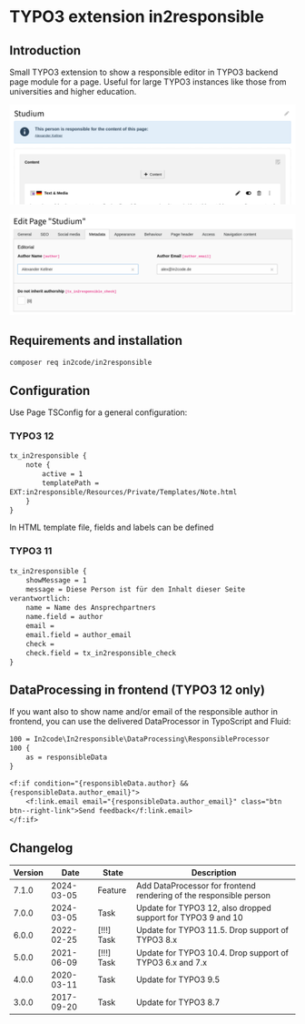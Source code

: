 # TYPO3 extension in2responsible

## Introduction

Small TYPO3 extension to show a responsible editor in TYPO3 backend page module for a page. Useful for large TYPO3
instances like those from universities and higher education.

![Page module](Documentation/Images/screenshot_backend_pagemodule.png)

![Page settings](Documentation/Images/screenshot_backend_pagesettings.png)


## Requirements and installation

```
composer req in2code/in2responsible
```


## Configuration

Use Page TSConfig for a general configuration:

### TYPO3 12

```
tx_in2responsible {
	note {
		active = 1
		templatePath = EXT:in2responsible/Resources/Private/Templates/Note.html
	}
}
```

In HTML template file, fields and labels can be defined

### TYPO3 11

```
tx_in2responsible {
	showMessage = 1
	message = Diese Person ist für den Inhalt dieser Seite verantwortlich:
	name = Name des Ansprechpartners
	name.field = author
	email =
	email.field = author_email
	check =
	check.field = tx_in2responsible_check
}
```


## DataProcessing in frontend (TYPO3 12 only)

If you want also to show name and/or email of the responsible author in frontend, you can use the delivered
DataProcessor in TypoScript and Fluid:

```
100 = In2code\In2responsible\DataProcessing\ResponsibleProcessor
100 {
    as = responsibleData
}
```

```
<f:if condition="{responsibleData.author} && {responsibleData.author_email}">
	<f:link.email email="{responsibleData.author_email}" class="btn btn--right-link">Send feedback</f:link.email>
</f:if>
```


## Changelog

| Version | Date       | State      | Description                                                        |
|---------|------------|------------|--------------------------------------------------------------------|
| 7.1.0   | 2024-03-05 | Feature    | Add DataProcessor for frontend rendering of the responsible person |
| 7.0.0   | 2024-03-05 | Task       | Update for TYPO3 12, also dropped support for TYPO3 9 and 10       |
| 6.0.0   | 2022-02-25 | [!!!] Task | Update for TYPO3 11.5. Drop support of TYPO3 8.x                   |
| 5.0.0   | 2021-06-09 | [!!!] Task | Update for TYPO3 10.4. Drop support of TYPO3 6.x and 7.x           |
| 4.0.0   | 2020-03-11 | Task       | Update for TYPO3 9.5                                               |
| 3.0.0   | 2017-09-20 | Task       | Update for TYPO3 8.7                                               |
